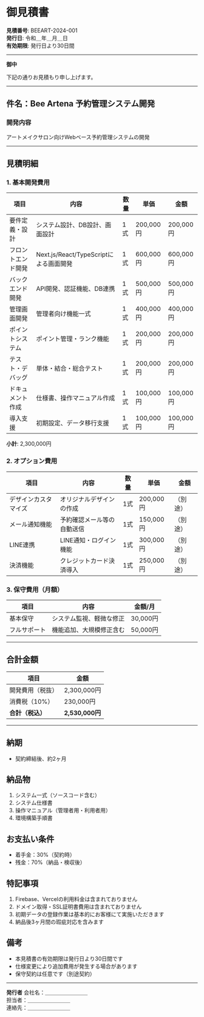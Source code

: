# 御見積書

**見積番号**: BEEART-2024-001  
**発行日**: 令和＿年＿月＿日  
**有効期限**: 発行日より30日間

---

**御中**

下記の通りお見積もり申し上げます。

---

## 件名：Bee Artena 予約管理システム開発

### 開発内容
アートメイクサロン向けWebベース予約管理システムの開発

---

## 見積明細

### 1. 基本開発費用

| 項目 | 内容 | 数量 | 単価 | 金額 |
|------|------|------|------|------|
| 要件定義・設計 | システム設計、DB設計、画面設計 | 1式 | 200,000円 | 200,000円 |
| フロントエンド開発 | Next.js/React/TypeScriptによる画面開発 | 1式 | 600,000円 | 600,000円 |
| バックエンド開発 | API開発、認証機能、DB連携 | 1式 | 500,000円 | 500,000円 |
| 管理画面開発 | 管理者向け機能一式 | 1式 | 400,000円 | 400,000円 |
| ポイントシステム | ポイント管理・ランク機能 | 1式 | 200,000円 | 200,000円 |
| テスト・デバッグ | 単体・結合・総合テスト | 1式 | 200,000円 | 200,000円 |
| ドキュメント作成 | 仕様書、操作マニュアル作成 | 1式 | 100,000円 | 100,000円 |
| 導入支援 | 初期設定、データ移行支援 | 1式 | 100,000円 | 100,000円 |

**小計**: 2,300,000円

### 2. オプション費用

| 項目 | 内容 | 数量 | 単価 | 金額 |
|------|------|------|------|------|
| デザインカスタマイズ | オリジナルデザインの作成 | 1式 | 200,000円 | （別途） |
| メール通知機能 | 予約確認メール等の自動送信 | 1式 | 150,000円 | （別途） |
| LINE連携 | LINE通知・ログイン機能 | 1式 | 300,000円 | （別途） |
| 決済機能 | クレジットカード決済導入 | 1式 | 250,000円 | （別途） |

### 3. 保守費用（月額）

| 項目 | 内容 | 金額/月 |
|------|------|---------|
| 基本保守 | システム監視、軽微な修正 | 30,000円 |
| フルサポート | 機能追加、大規模修正含む | 50,000円 |

---

## 合計金額

| 項目 | 金額 |
|------|------|
| 開発費用（税抜） | 2,300,000円 |
| 消費税（10%） | 230,000円 |
| **合計（税込）** | **2,530,000円** |

---

## 納期
- 契約締結後、約2ヶ月

## 納品物
1. システム一式（ソースコード含む）
2. システム仕様書
3. 操作マニュアル（管理者用・利用者用）
4. 環境構築手順書

## お支払い条件
- 着手金：30%（契約時）
- 残金：70%（納品・検収後）

## 特記事項
1. Firebase、Vercelの利用料金は含まれておりません
2. ドメイン取得・SSL証明書費用は含まれておりません
3. 初期データの登録作業は基本的にお客様にて実施いただきます
4. 納品後3ヶ月間の瑕疵対応を含みます

## 備考
- 本見積書の有効期限は発行日より30日間です
- 仕様変更により追加費用が発生する場合があります
- 保守契約は任意です（別途契約）

---

**発行者**
会社名：＿＿＿＿＿＿＿＿  
担当者：＿＿＿＿＿＿＿＿  
連絡先：＿＿＿＿＿＿＿＿